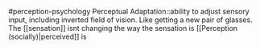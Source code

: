 #perception-psychology 
Perceptual Adaptation::ability to adjust sensory input, including inverted field of vision. Like getting a new pair of glasses. The [[sensation]] isnt changing the way the sensation is [[Perception (socially)|perceived]] is
<!--SR:!2024-02-05,3,250-->